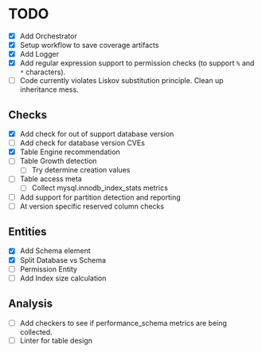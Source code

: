 # TODO

- [x] Add Orchestrator
- [x] Setup workflow to save coverage artifacts
- [x] Add Logger
- [x] Add regular expression support to permission checks (to support `%` and `*` characters).
- [ ] Code currently violates Liskov substitution principle. Clean up inheritance mess.

## Checks

- [x] Add check for out of support database version
- [ ] Add check for database version CVEs
- [x] Table Engine recommendation
- [ ] Table Growth detection
    - [ ] Try determine creation values
- [ ] Table access meta
    - [ ] Collect mysql.innodb_index_stats metrics
- [ ] Add support for partition detection and reporting
- [ ] At version specific reserved column checks

## Entities

- [x] Add Schema element
- [x] Split Database vs Schema
- [ ] Permission Entity
- [ ] Add Index size calculation

## Analysis

- [ ] Add checkers to see if performance_schema metrics are being collected.
- [ ] Linter for table design